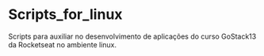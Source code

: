 # Scripts_for_linux
Scripts para auxiliar no desenvolvimento de aplicações do curso GoStack13 da Rocketseat no ambiente linux.
